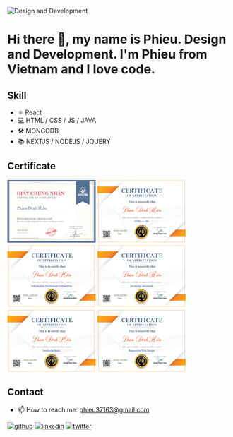 ![Design and Development](https://raw.githubusercontent.com/sagar-viradiya/sagar-viradiya/master/resources/banner.png)

# Hi there 👋, my name is Phieu. Design and Development. I'm Phieu from Vietnam and I love code.

## Skill
* ⚛ React
* 💻 HTML / CSS / JS / JAVA
* 🛠 MONGODB
* 📚 NEXTJS / NODEJS / JQUERY

## Certificate
<img src="https://github.com/phieu37/phieu37/blob/main/images/Codelearn%20JavaScript%20c%C6%A1%20b%E1%BA%A3n.png" width="200" />
<img src="https://github.com/phieu37/phieu37/blob/main/images/F8%20HTML%20%26%20CSS%20Certificate.png" width="200" />
<img src="https://github.com/phieu37/phieu37/blob/main/images/F8%20Information%20Technology%20Onboarding%20Certificate.png" width="200" />
<img src="https://github.com/phieu37/phieu37/blob/main/images/F8%20JavaScript%20Advanced%20Certificate.png" width="200" />
<img src="https://github.com/phieu37/phieu37/blob/main/images/F8%20JavaScript%20Basic%20Certificate.png" width="200" />
<img src="https://github.com/phieu37/phieu37/blob/main/images/F8%20Responsive%20Web%20Design%20Certificate.png" width="200" />

## Contact
* 📫 How to reach me: phieu37163@gmail.com

[<img src='https://cdn.jsdelivr.net/npm/simple-icons@3.0.1/icons/github.svg' alt='github' height='40'>](https://github.com/https://github.com/phieu37)  [<img src='https://cdn.jsdelivr.net/npm/simple-icons@3.0.1/icons/linkedin.svg' alt='linkedin' height='40'>](https://www.linkedin.com/in/https://www.linkedin.com/in/pha%CC%A3m-%C4%91i%CC%80nh-hi%C3%AA%CC%81u-8719b5194//)  [<img src='https://cdn.jsdelivr.net/npm/simple-icons@3.0.1/icons/twitter.svg' alt='twitter' height='40'>](https://twitter.com/https://twitter.com/phieu37163)  
